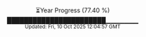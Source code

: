 <p align="center">
⏳Year Progress (77.40 %)<br>
███████████████████████▁▁▁▁▁▁▁ <br>
<sub>Updated: Fri, 10 Oct 2025 12:04:57 GMT</sub>
</p>

